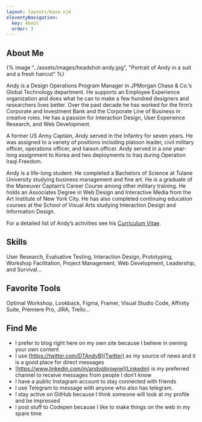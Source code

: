 ```yaml
---
layout: layouts/base.njk
eleventyNavigation:
  key: About
  order: 3
---
```


<div class="about-page">
<section class="bio">

# About Me

<div class="container-center">

{% image "../assets/images/headshot-andy.jpg", "Portrait of Andy in a suit and a fresh haircut" %}

</div>

Andy is a Design Operations Program Manager in JPMorgan Chase & Co.’s Global Technology department. He supports an Employee Experience organization and does what he can to make a few hundred designers and researchers lives better. Over the past decade he has worked for the firm’s Corporate and Investment Bank and the Corporate Line of Business in creative roles. He has a passion for Interaction Design, User Experience Research, and Web Development.

A former US Army Captain, Andy served in the Infantry for seven years. He was assigned to a variety of positions including platoon leader, civil military officer, operations officer, and liaison officer. Andy served in a one year-long assignment to Korea and two deployments to Iraq during Operation Iraqi Freedom.

Andy is a life-long student. He completed a Bachelors of Science at Tulane University studying business management and fine art. He is a graduate of the Maneuver Captain’s Career Course among other military training. He holds an Associates Degree in Web Design and Interactive Media from the Art Institute of New York City. He has also completed continuing education courses at the School of Visual Arts studying Interaction Design and Information Design.

For a detailed list of Andy’s activities see his <a href="/cv/">Curriculum Vitae</a>.

</section>
<section class="bio-details">

<div>

<h2>Skills</h2>
User Research, Evaluative Testing, Interaction Design, Prototyping, Workshop Facilitation, Project Management, Web Development, Leadership, and Survival…

<h2>Favorite Tools</h2>
Optimal Workshop, Lookback, Figma, Framer, Visual Studio Code, Affinity Suite, Premiere Pro, JIRA, Trello…

</div>
<div>

## Find Me
- I prefer to blog right here on my own site because I believe in owning your own content
- I use [https://twitter.com/DTAndyB](Twitter) as my source of news and it is a good place for direct messages
- [https://www.linkedin.com/in/andypbrowne](Linkedin) is my preferred channel to receive messages from people I don’t know
- I have a public Instagram account to stay connected with friends
- I use Telegram to message with anyone who also has telegram.
- I stay active on GitHub because I think someone will look at my profile and be impressed
- I post stuff to Codepen because I like to make things on the web in my spare time

</div>
</section>
</div>
